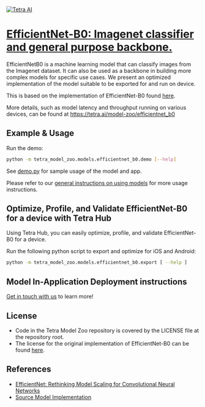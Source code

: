 [![Tetra AI](https://tetra-public-assets.s3.us-west-2.amazonaws.com/model-zoo/logo.svg)](https://tetra.ai/)


# [EfficientNet-B0: Imagenet classifier and general purpose backbone.](https://tetra.ai/model-zoo/efficientnet_b0)

EfficientNetB0 is a machine learning model that can classify images from the Imagenet dataset. It can also be used as a backbone in building more complex models for specific use cases. We present an optimized implementation of the model suitable to be exported for and run on device.

This is based on the implementation of EfficientNet-B0 found [here](https://github.com/pytorch/vision/blob/main/torchvision/models/efficientnet.py).

More details, such as model latency and throughput running on various devices, can be found at https://tetra.ai/model-zoo/efficientnet_b0


## Example & Usage

Run the demo:
```bash
python -m tetra_model_zoo.models.efficientnet_b0.demo [--help]
```

See [demo.py](demo.py) for sample usage of the model and app.

Please refer to our [general instructions on using models](../../#tetra-model-zoo) for more usage instructions.


## Optimize, Profile, and Validate EfficientNet-B0 for a device with Tetra Hub
Using Tetra Hub, you can easily optimize, profile, and validate EfficientNet-B0 for a device.

Run the following python script to export and optimize for iOS and Android:
```bash
python -m tetra_model_zoo.models.efficientnet_b0.export [ --help ]
```

## Model In-Application Deployment instructions
<a href="mailto:support@tetra.ai?subject=Request Access for Tetra Hub&body=Interest in using EfficientNet-B0 in model zoo for deploying on-device.">Get in touch with us</a> to learn more!


## License
- Code in the Tetra Model Zoo repository is covered by the LICENSE file at the repository root.
- The license for the original implementation of EfficientNet-B0 can be found [here](https://github.com/pytorch/vision/blob/main/LICENSE).


## References
* [EfficientNet: Rethinking Model Scaling for Convolutional Neural Networks](https://arxiv.org/abs/1905.11946)
* [Source Model Implementation](https://github.com/pytorch/vision/blob/main/torchvision/models/efficientnet.py)
